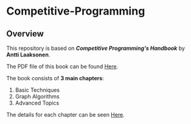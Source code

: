 # Competitive-Programming

## Overview
This repository is based on **_Competitive Programming's Handbook_** by **Antti Laaksonen**.

The PDF file of this book can be found [Here](https://cses.fi/book/index.php).

The book consists of **3 main chapters**:
1. Basic Techniques
2. Graph Algorithms
3. Advanced Topics

The details for each chapter can be seen [Here](docs/Chapters.md).

<!-- 
However, this repository focuses on the practical implementations of the following two chapters:

Chapter 2: Predicate Logic
- This section leverages Alloy, a tool for modeling and analysis, to implement predicate logic. Alloy's advantages allow us t0 study intricate systems and create instances for examination and study of logical restrictions and properties.

Chapter 3: Verification by Model Checking
- This section utilizes NuSMV, a tool for model checking, particularly in Linear Temporal Logic (LTL). NuSMV is an excellent tool for enabling system behaviors, detecting faults during the design phase, and evaluating finite state systems against temporal logic specifications. -->